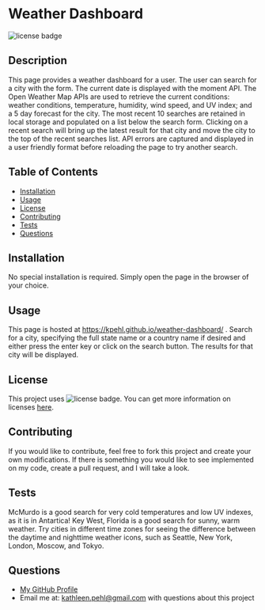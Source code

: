
  # Weather Dashboard
  
  ![license badge](https://img.shields.io/badge/license-MIT-brightgreen)
  ## Description
  This page provides a weather dashboard for a user. The user can search for a city with the form. The current date is displayed with the moment API. The Open Weather Map APIs are used to retrieve the current conditions: weather conditions, temperature, humidity, wind speed, and UV index; and a 5 day forecast for the city. The most recent 10 searches are retained in local storage and populated on a list below the search form. Clicking on a recent search will bring up the latest result for that city and move the city to the top of the recent searches list. API errors are captured and displayed in a user friendly format before reloading the page to try another search.
  ## Table of Contents
  * [Installation](#installation)
  * [Usage](#usage)
  * [License](#license)
  * [Contributing](#contributing)
  * [Tests](#tests)
  * [Questions](#questions)
  ## Installation
  No special installation is required.  Simply open the page in the browser of your choice.
  ## Usage
  This page is hosted at https://kpehl.github.io/weather-dashboard/ .  Search for a city, specifying the full state name or a country name if desired and either press the enter key or click on the search button. The results for that city will be displayed.
  ## License
  This project uses ![license badge](https://img.shields.io/badge/license-MIT-brightgreen). You can get more information on licenses [here](https://choosealicense.com/).
  ## Contributing
  If you would like to contribute, feel free to fork this project and create your own modifications.  If there is something you would like to see implemented on my code, create a pull request, and I will take a look.
  ## Tests
  McMurdo is a good search for very cold temperatures and low UV indexes, as it is in Antartica! Key West, Florida is a good search for sunny, warm weather. Try cities in different time zones for seeing the difference between the daytime and nighttime weather icons, such as Seattle, New York, London, Moscow, and Tokyo.
  ## Questions
  * [My GitHub Profile](https://github.com/kpehl)
  * Email me at: [kathleen.pehl@gmail.com](mailto:kathleen.pehl@gmail.com) with questions about this project
